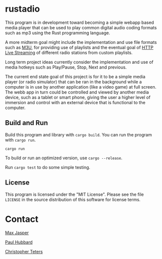 # rustadio

This program is in development toward becoming a
simple webapp based media player that can be used
to play common digital audio coding formats such as
mp3 using the Rust programming language.

A more midterm goal might include the implementation
and use file formats such as [M3U](https://en.wikipedia.org/wiki/M3U), for providing use of
playlists and the eventual goal of [HTTP Live Streaming](https://en.wikipedia.org/wiki/HTTP_Live_Streaming)
of different radio stations from custom playlists.

Long term project ideas currently consider the
implementation and use of media hotkeys such as
Play/Pause, Stop, Next and previous.

The current end state goal of this project is for it to be
a simple media player (or radio simulator) that can be ran in the background
while a computer is in use by another application (like
a video game) at full screen. The webb app in turn could
be controlled and viewed by another media device, such as
a tablet or smart phone, giving the user a higher level
of immersion and control with an external device that is
functional to the computer.

## Build and Run

Build this program and library with `cargo build`. You can
run the program with `cargo run`.

    cargo run

To build or run an optimized version, use `cargo --release`.

Run `cargo test` to do some simple testing.

## License

This program is licensed under the "MIT License".  Please
see the file `LICENSE` in the source distribution of this
software for license terms.

# Contact

[Max Jasper](https://github.com/maxjaspersmiley)

[Paul Hubbard](https://github.com/cteters)

[Christopher Teters](https://github.com/phubbard67)

